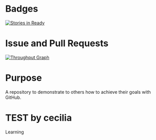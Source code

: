# Badges

[![Stories in Ready](https://badge.waffle.io/PlantandFoodResearch/sandpit.png?label=ready&title=Ready)](https://waffle.io/PlantandFoodResearch/sandpit)

# Issue and Pull Requests

[![Throughput Graph](https://graphs.waffle.io/PlantandFoodResearch/sandpit/throughput.svg)](https://waffle.io/PlantandFoodResearch/sandpit/metrics)

# Purpose  

A repository to demonstrate to others how to achieve their goals with GitHub.

# TEST by cecilia

Learning
